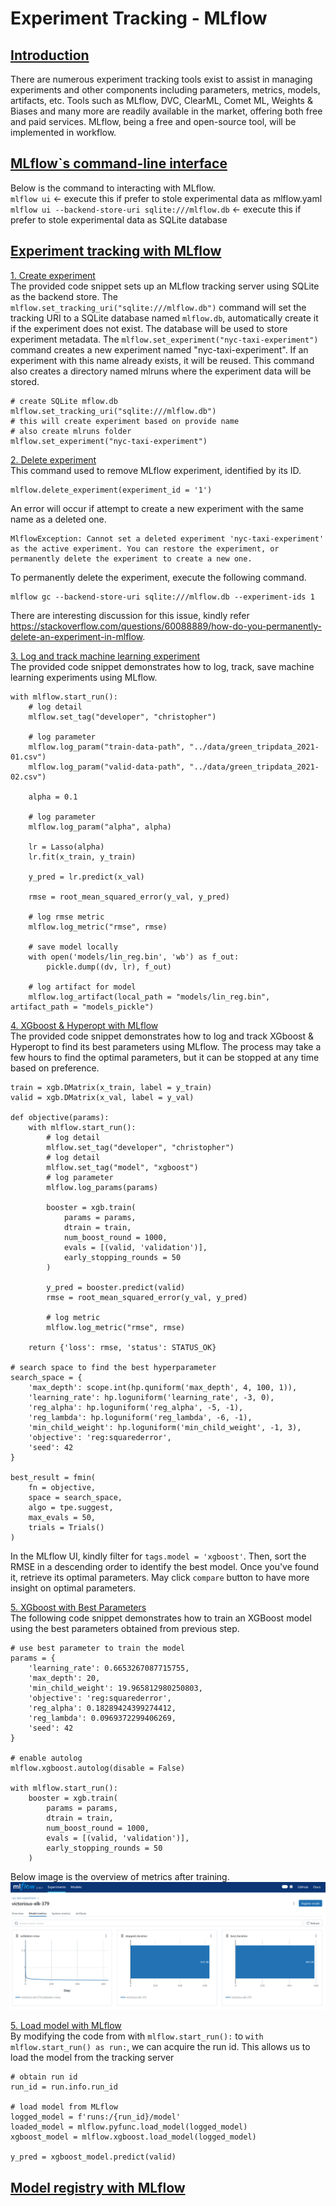 
# Experiment Tracking - MLflow

## <ins>Introduction</ins>
There are numerous experiment tracking tools exist to assist in managing experiments and other components including parameters, metrics, models, artifacts, etc. Tools such as MLflow, DVC, ClearML, Comet ML, Weights & Biases and many more are readily available in the market, offering both free and paid services. MLflow, being a free and open-source tool, will be implemented in workflow. 

## <ins>MLflow`s command-line interface</ins>
Below is the command to interacting with MLflow.
<br>
`mlflow ui` <- execute this if prefer to stole experimental data as mlflow.yaml
<br>
`mlflow ui --backend-store-uri sqlite:///mlflow.db` <- execute this if prefer to stole experimental data as SQLite database

## <ins>Experiment tracking with MLflow</ins>
<ins>1. Create experiment</ins>
<br>
The provided code snippet sets up an MLflow tracking server using SQLite as the backend store. The `mlflow.set_tracking_uri("sqlite:///mlflow.db")` command will set the tracking URI to a SQLite database named `mlflow.db`, automatically create it if the experiment does not exist. The database will be used to store experiment metadata. The `mlflow.set_experiment("nyc-taxi-experiment")` command creates a new experiment named "nyc-taxi-experiment". If an experiment with this name already exists, it will be reused. This command also creates a directory named mlruns where the experiment data will be stored.
```
# create SQLite mflow.db
mlflow.set_tracking_uri("sqlite:///mlflow.db")
# this will create experiment based on provide name
# also create mlruns folder
mlflow.set_experiment("nyc-taxi-experiment")
```

<ins>2. Delete experiment</ins>
<br>
This command used to remove MLflow experiment, identified by its ID.
```
mlflow.delete_experiment(experiment_id = '1')
```
An error will occur if attempt to create a new experiment with the same name as a deleted one.

```
MlflowException: Cannot set a deleted experiment 'nyc-taxi-experiment' as the active experiment. You can restore the experiment, or permanently delete the experiment to create a new one.
```
To permanently delete the experiment, execute the following command.
```
mlflow gc --backend-store-uri sqlite:///mlflow.db --experiment-ids 1
```
There are interesting discussion for this issue, kindly refer https://stackoverflow.com/questions/60088889/how-do-you-permanently-delete-an-experiment-in-mlflow.

<ins>3. Log and track machine learning experiment</ins>
<br>
The provided code snippet demonstrates how to log, track, save machine learning experiments using MLflow.
<br>
```
with mlflow.start_run():
    # log detail
    mlflow.set_tag("developer", "christopher")

    # log parameter
    mlflow.log_param("train-data-path", "../data/green_tripdata_2021-01.csv")
    mlflow.log_param("valid-data-path", "../data/green_tripdata_2021-02.csv")

    alpha = 0.1

    # log parameter
    mlflow.log_param("alpha", alpha)

    lr = Lasso(alpha)
    lr.fit(x_train, y_train)

    y_pred = lr.predict(x_val)

    rmse = root_mean_squared_error(y_val, y_pred)

    # log rmse metric
    mlflow.log_metric("rmse", rmse)

    # save model locally
    with open('models/lin_reg.bin', 'wb') as f_out:
        pickle.dump((dv, lr), f_out)

    # log artifact for model
    mlflow.log_artifact(local_path = "models/lin_reg.bin", artifact_path = "models_pickle")
```

<ins>4. XGboost & Hyperopt with MLflow</ins>
<br>
The provided code snippet demonstrates how to log and track XGboost & Hyperopt to find its best parameters using MLflow. The process may take a few hours to find the optimal parameters, but it can be stopped at any time based on preference. 
<br>
```
train = xgb.DMatrix(x_train, label = y_train)
valid = xgb.DMatrix(x_val, label = y_val)

def objective(params):
    with mlflow.start_run():
        # log detail
        mlflow.set_tag("developer", "christopher")
        # log detail
        mlflow.set_tag("model", "xgboost")
        # log parameter
        mlflow.log_params(params)

        booster = xgb.train(
            params = params,
            dtrain = train,
            num_boost_round = 1000,
            evals = [(valid, 'validation')],
            early_stopping_rounds = 50
        )

        y_pred = booster.predict(valid)
        rmse = root_mean_squared_error(y_val, y_pred)

        # log metric
        mlflow.log_metric("rmse", rmse)

    return {'loss': rmse, 'status': STATUS_OK}

# search space to find the best hyperparameter
search_space = {
    'max_depth': scope.int(hp.quniform('max_depth', 4, 100, 1)),
    'learning_rate': hp.loguniform('learning_rate', -3, 0),
    'reg_alpha': hp.loguniform('reg_alpha', -5, -1),
    'reg_lambda': hp.loguniform('reg_lambda', -6, -1),
    'min_child_weight': hp.loguniform('min_child_weight', -1, 3),
    'objective': 'reg:squarederror',
    'seed': 42
}

best_result = fmin(
    fn = objective,
    space = search_space,
    algo = tpe.suggest,
    max_evals = 50,
    trials = Trials()
)
```
In the MLflow UI, kindly filter for `tags.model = 'xgboost'`. Then, sort the RMSE in a descending order to identify the best model. Once you've found it, retrieve its optimal parameters. May click `compare` button to have more insight on optimal parameters.

<ins>5. XGboost with Best Parameters</ins>
<br>
The following code snippet demonstrates how to train an XGBoost model using the best parameters obtained from previous step.
```
# use best parameter to train the model
params = {
    'learning_rate': 0.6653267087715755,
    'max_depth': 20,
    'min_child_weight': 19.965812980250803,
    'objective': 'reg:squarederror',
    'reg_alpha': 0.18289424399274412,
    'reg_lambda': 0.0969372299406269,
    'seed': 42
}

# enable autolog
mlflow.xgboost.autolog(disable = False)

with mlflow.start_run():
    booster = xgb.train(
        params = params,
        dtrain = train,
        num_boost_round = 1000,
        evals = [(valid, 'validation')],
        early_stopping_rounds = 50
    )
```
Below image is the overview of metrics after training.
![alt text](../images/mlflow-overview.png)

<ins>5. Load model with MLflow</ins>
<br>
By modifying the code from with `mlflow.start_run():` to `with mlflow.start_run() as run:`, we can acquire the run id. This allows us to load the model from the tracking server

```
# obtain run id
run_id = run.info.run_id

# load model from MLflow
logged_model = f'runs:/{run_id}/model'
loaded_model = mlflow.pyfunc.load_model(logged_model)
xgboost_model = mlflow.xgboost.load_model(logged_model)

y_pred = xgboost_model.predict(valid)
```

## <ins>Model registry with MLflow</ins>